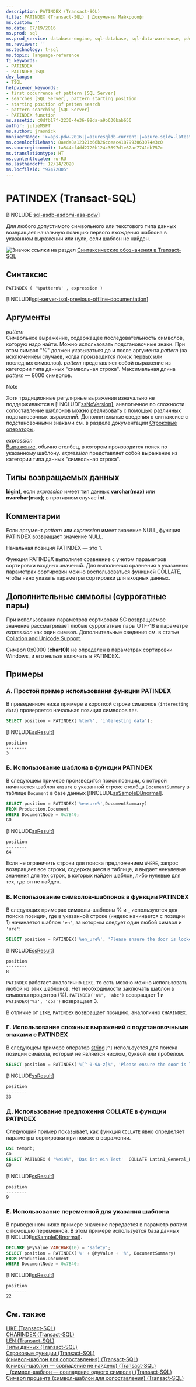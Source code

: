 ```yaml
---
description: PATINDEX (Transact-SQL)
title: PATINDEX (Transact-SQL) | Документы Майкрософт
ms.custom: ''
ms.date: 07/19/2016
ms.prod: sql
ms.prod_service: database-engine, sql-database, sql-data-warehouse, pdw
ms.reviewer: ''
ms.technology: t-sql
ms.topic: language-reference
f1_keywords:
- PATINDEX
- PATINDEX_TSQL
dev_langs:
- TSQL
helpviewer_keywords:
- first occurrence of pattern [SQL Server]
- searches [SQL Server], pattern starting position
- starting position of patten search
- pattern searching [SQL Server]
- PATINDEX function
ms.assetid: c0dfb17f-2230-4e36-98da-a9b630bab656
author: julieMSFT
ms.author: jrasnick
monikerRange: '>=aps-pdw-2016||=azuresqldb-current||=azure-sqldw-latest||>=sql-server-2016||>=sql-server-linux-2017||=azuresqldb-mi-current'
ms.openlocfilehash: 8aeda8a12321b66b26cceac4187993063074e3c0
ms.sourcegitcommit: 1a544cf4dd2720b124c3697d1e62ae7741db757c
ms.translationtype: HT
ms.contentlocale: ru-RU
ms.lasthandoff: 12/14/2020
ms.locfileid: "97472005"
---
```

# <a name="patindex-transact-sql"></a>PATINDEX (Transact-SQL)
[!INCLUDE [sql-asdb-asdbmi-asa-pdw](../../includes/applies-to-version/sql-asdb-asdbmi-asa-pdw.md)]

  Для любого допустимого символьного или текстового типа данных возвращает начальную позицию первого вхождения шаблона в указанном выражении или нули, если шаблон не найден.  
  
 ![Значок ссылки на раздел](../../database-engine/configure-windows/media/topic-link.gif "Значок ссылки на раздел") [Синтаксические обозначения в Transact-SQL](../../t-sql/language-elements/transact-sql-syntax-conventions-transact-sql.md)  
  
## <a name="syntax"></a>Синтаксис  
  
```  
PATINDEX ( '%pattern%' , expression )  
```  
  
[!INCLUDE[sql-server-tsql-previous-offline-documentation](../../includes/sql-server-tsql-previous-offline-documentation.md)]

## <a name="arguments"></a>Аргументы
 *pattern*  
 Символьное выражение, содержащее последовательность символов, которую надо найти. Можно использовать подстановочные знаки. При этом символ "%" должен указываться до и после аргумента *pattern* (за исключением случаев, когда производится поиск первых или последних символов). *pattern* представляет собой выражение из категории типа данных "символьная строка". Максимальная длина *pattern* — 8000 символов.

 > [!NOTE]
 > Хотя традиционные регулярные выражения изначально не поддерживаются в [!INCLUDE[ssNoVersion](../../includes/ssnoversion-md.md)], аналогичное по сложности сопоставление шаблонов можно реализовать с помощью различных подстановочных выражений. Дополнительные сведения о синтаксисе с подстановочными знаками см. в разделе документации [Строковые операторы](../../t-sql/language-elements/string-operators-transact-sql.md).
  
 *expression*  
 [Выражение](../../t-sql/language-elements/expressions-transact-sql.md), обычно столбец, в котором производится поиск по указанному шаблону. *expression* представляет собой выражение из категории типа данных "символьная строка".  
  
## <a name="return-types"></a>Типы возвращаемых данных  
**bigint**, если *expression* имеет тип данных **varchar(max)** или **nvarchar(max)**; в противном случае **int**.  
  
## <a name="remarks"></a>Комментарии  
Если аргумент *pattern* или *expression* имеет значение NULL, функция PATINDEX возвращает значение NULL.  
 
Начальная позиция PATINDEX — это 1.
 
Функция PATINDEX выполняет сравнение с учетом параметров сортировки входных значений. Для выполнения сравнения в указанных параметрах сортировки можно воспользоваться функцией COLLATE, чтобы явно указать параметры сортировки для входных данных.  
  
## <a name="supplementary-characters-surrogate-pairs"></a>Дополнительные символы (суррогатные пары)  
При использовании параметров сортировки SC возвращаемое значение рассматривает любые суррогатные пары UTF-16 в параметре *expression* как один символ. Дополнительные сведения см. в статье [Collation and Unicode Support](../../relational-databases/collations/collation-and-unicode-support.md).  
  
Символ 0x0000 (**char(0)**) не определен в параметрах сортировки Windows, и его нельзя включать в PATINDEX.  
  
## <a name="examples"></a>Примеры  
  
### <a name="a-simple-patindex-example"></a>A. Простой пример использования функции PATINDEX  
 В приведенном ниже примере в короткой строке символов (`interesting data`) проверяется начальная позиция символов `ter`.  
  
```sql  
SELECT position = PATINDEX('%ter%', 'interesting data');  
```  
  
[!INCLUDE[ssResult](../../includes/ssresult-md.md)]  

```
position
--------
3
```
  
### <a name="b-using-a-pattern-with-patindex"></a>Б. Использование шаблона в функции PATINDEX  
В следующем примере производится поиск позиции, с которой начинается шаблон `ensure` в указанной строке столбца `DocumentSummary` в таблице `Document` в базе данных [!INCLUDE[ssSampleDBnormal](../../includes/sssampledbnormal-md.md)].  
  
```sql  
SELECT position = PATINDEX('%ensure%',DocumentSummary)  
FROM Production.Document  
WHERE DocumentNode = 0x7B40;  
GO   
```  
  
[!INCLUDE[ssResult](../../includes/ssresult-md.md)]  
  
```
position
--------  
64  
```  
  
Если не ограничить строки для поиска предложением `WHERE`, запрос возвращает все строки, содержащиеся в таблице, и выдает ненулевые значения для тех строк, в которых найден шаблон, либо нулевые для тех, где он не найден.  
  
### <a name="c-using-wildcard-characters-with-patindex"></a>В. Использование символов-шаблонов в функции PATINDEX  
 В следующих примерах символы-шаблоны % и _ используются для поиска позиции, где в указанной строке (индекс начинается с позиции 1) начинается шаблон `'en'`, за которым следует один любой символ и `'ure'`:  
  
```sql  
SELECT position = PATINDEX('%en_ure%', 'Please ensure the door is locked!');  
```  
  
[!INCLUDE[ssResult](../../includes/ssresult-md.md)]  
  
```
position
--------  
8  
```  
  
`PATINDEX` работает аналогично `LIKE`, то есть можно можно использовать любой из этих шаблонов. Нет необходимости заключать шаблон в символы процентов (%). `PATINDEX('a%', 'abc')` возвращает 1 и `PATINDEX('%a', 'cba')` возвращает 3.  
  
 В отличие от `LIKE`, `PATINDEX` возвращает позицию, аналогично `CHARINDEX`.  

### <a name="d-using-complex-wildcard-expressions-with-patindex"></a>Г. Использование сложных выражений с подстановочными знаками с PATINDEX 
В следующем примере оператор  [string](../../t-sql/language-elements/wildcard-character-s-not-to-match-transact-sql.md)`[^]` используется для поиска позиции символа, который не является числом, буквой или пробелом.

```sql
SELECT position = PATINDEX('%[^ 0-9A-z]%', 'Please ensure the door is locked!'); 
```
[!INCLUDE[ssResult](../../includes/ssresult-md.md)]  

```
position
--------
33
```

### <a name="e-using-collate-with-patindex"></a>Д. Использование предложения COLLATE в функции PATINDEX  
 Следующий пример показывает, как функция `COLLATE` явно определяет параметры сортировки при поиске в выражении.  
  
```sql  
USE tempdb;  
GO  
SELECT PATINDEX ( '%ein%', 'Das ist ein Test'  COLLATE Latin1_General_BIN) ;  
GO  
```  
[!INCLUDE[ssResult](../../includes/ssresult-md.md)]  

```
position
--------
9
```

### <a name="f-using-a-variable-to-specify-the-pattern"></a>Е. Использование переменной для указания шаблона  
В приведенном ниже примере значение передается в параметр *pattern* с помощью переменной. В этом примере используется база данных [!INCLUDE[ssSampleDBnormal](../../includes/sssampledbnormal-md.md)].  
  
```sql  
DECLARE @MyValue VARCHAR(10) = 'safety';   
SELECT position = PATINDEX('%' + @MyValue + '%', DocumentSummary)   
FROM Production.Document  
WHERE DocumentNode = 0x7B40;  
```  
  
[!INCLUDE[ssResult](../../includes/ssresult-md.md)]  
  
```
position
--------  
22
```  
  
## <a name="see-also"></a>См. также  
 [LIKE (Transact-SQL)](../../t-sql/language-elements/like-transact-sql.md)   
 [CHARINDEX (Transact-SQL)](../../t-sql/functions/charindex-transact-sql.md)  
 [LEN (Transact-SQL)](../../t-sql/functions/len-transact-sql.md)  
 [Типы данных (Transact-SQL)](../../t-sql/data-types/data-types-transact-sql.md)   
 [Строковые функции (Transact-SQL)](../../t-sql/functions/string-functions-transact-sql.md)   
 [(символ-шаблон для сопоставления) (Transact-SQL)](../../t-sql/language-elements/wildcard-character-s-to-match-transact-sql.md)   
 [(символ-шаблон — совпадение не найдено) (Transact-SQL)](../../t-sql/language-elements/wildcard-character-s-not-to-match-transact-sql.md)   
 [_ (символ-шаблон — совпадение одного символа) (Transact-SQL)](../../t-sql/language-elements/wildcard-match-one-character-transact-sql.md)   
 [Символ процента (символ-шаблон для сопоставления) (Transact-SQL)](../../t-sql/language-elements/percent-character-wildcard-character-s-to-match-transact-sql.md)  
  
  



